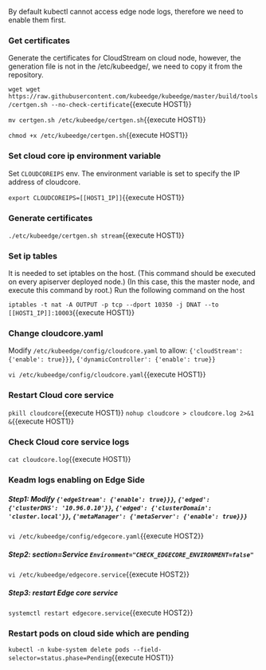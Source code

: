 By default kubectl cannot access edge node logs, therefore we need to enable them first. 

### Get certificates
Generate the certificates for CloudStream on cloud node, however, 
the generation file is not in the /etc/kubeedge/, we need to copy it from the 
repository.

`wget wget https://raw.githubusercontent.com/kubeedge/kubeedge/master/build/tools/certgen.sh --no-check-certificate`{{execute HOST1}}

`mv certgen.sh /etc/kubeedge/certgen.sh`{{execute HOST1}}

`chmod +x /etc/kubeedge/certgen.sh`{{execute HOST1}}


### Set cloud core ip environment variable
Set `CLOUDCOREIPS` env. The environment variable is set to specify the IP address of cloudcore. 

`export CLOUDCOREIPS=[[HOST1_IP]]`{{execute HOST1}}


### Generate certificates

`./etc/kubeedge/certgen.sh stream`{{execute HOST1}}


### Set ip tables
It is needed to set iptables on the host. (This command should be executed on every apiserver deployed node.)
(In this case, this the master node, and execute this command by root.) 
Run the following command on the host

`iptables -t nat -A OUTPUT -p tcp --dport 10350 -j DNAT --to [[HOST1_IP]]:10003`{{execute HOST1}}

### Change cloudcore.yaml
Modify  `/etc/kubeedge/config/cloudcore.yaml`  to allow: 
`{'cloudStream': {'enable': true}}}`, `{'dynamicController': {'enable': true}}`

`vi /etc/kubeedge/config/cloudcore.yaml`{{execute HOST1}}


### Restart Cloud core service

`pkill cloudcore`{{execute HOST1}}
`nohup cloudcore > cloudcore.log 2>&1 &`{{execute HOST1}}

### Check Cloud core service logs

`cat cloudcore.log`{{execute HOST1}}


### Keadm logs enabling on Edge Side
##### Step1: Modify `{'edgeStream': {'enable': true}}}`, `{'edged': {'clusterDNS': '10.96.0.10'}}`,  `{'edged': {'clusterDomain': 'cluster.local'}}`, `{'metaManager': {'metaServer': {'enable': true}}}`

`vi /etc/kubeedge/config/edgecore.yaml`{{execute HOST2}}


##### Step2: section=Service `Environment="CHECK_EDGECORE_ENVIRONMENT=false"`

`vi /etc/kubeedge/edgecore.service`{{execute HOST2}}


##### Step3: restart Edge core service

`systemctl restart edgecore.service`{{execute HOST2}}


### Restart pods on cloud side which are pending
`kubectl -n kube-system delete pods --field-selector=status.phase=Pending`{{execute HOST1}}